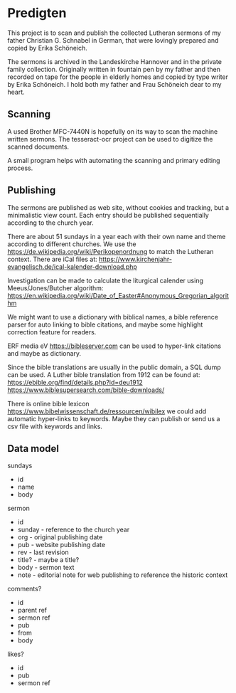 Predigten
=========

This project is to scan and publish the collected Lutheran sermons of my father Christian G.
Schnabel in German, that were lovingly prepared and copied by Erika Schöneich.

The sermons is archived in the Landeskirche Hannover and in the private family collection.
Originally written in fountain pen by my father and then recorded on tape for the people in elderly
homes and copied by type writer by Erika Schöneich. I hold both my father and Frau Schöneich dear to
my heart.

Scanning
--------

A used Brother MFC-7440N is hopefully on its way to scan the machine written sermons.
The tesseract-ocr project can be used to digitize the scanned documents.

A small program helps with automating the scanning and primary editing process.

Publishing
----------

The sermons are published as web site, without cookies and tracking, but a minimalistic view count.
Each entry should be published sequentially according to the church year.

There are about 51 sundays in a year each with their own name and theme according to different
churches. We use the https://de.wikipedia.org/wiki/Perikopenordnung to match the Lutheran context.
There are iCal files at: https://www.kirchenjahr-evangelisch.de/ical-kalender-download.php

Investigation can be made to calculate the liturgical calender using Meeus/Jones/Butcher algorithm:
https://en.wikipedia.org/wiki/Date_of_Easter#Anonymous_Gregorian_algorithm

We might want to use a dictionary with biblical names, a bible reference parser for auto linking
to bible citations, and maybe some highlight correction feature for readers.

ERF media eV https://bibleserver.com can be used to hyper-link citations and maybe as dictionary.

Since the bible translations are usually in the public domain, a SQL dump can be used.
A Luther bible translation from 1912 can be found at:
	https://ebible.org/find/details.php?id=deu1912
	https://www.biblesupersearch.com/bible-downloads/ 

There is online bible lexicon https://www.bibelwissenschaft.de/ressourcen/wibilex
we could add automatic hyper-links to keywords. Maybe they can publish or send us a csv file with
keywords and links.

Data model
----------

sundays
 * id
 * name
 * body

sermon
 * id
 * sunday - reference to the church year
 * org    - original publishing date
 * pub    - website publishing date
 * rev    - last revision
 * title? - maybe a title?
 * body   - sermon text
 * note   - editorial note for web publishing to reference the historic context

comments?
 * id
 * parent ref
 * sermon ref
 * pub
 * from
 * body

likes?
 * id
 * pub
 * sermon ref
